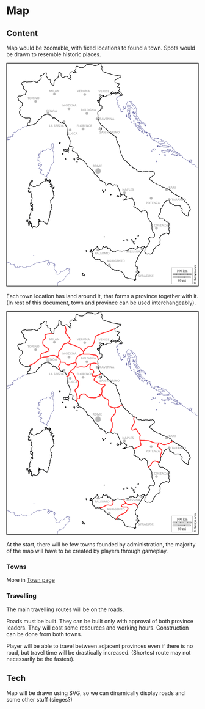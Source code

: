 # Map

## Content

Map would be zoomable, with fixed locations to found a town. Spots would be drawn to resemble historic places.

![example_map](../media/map_example.png)

Each town location has land around it, that forms a province together with it. (In rest of this document, town and province can be used interchangeably).

![example_map_with_provinces](../media/map_example_with_provinces.png)

At the start, there will be few towns founded by administration, the majority of the map will have to be created by players through gameplay.

### Towns 

More in [Town page](towns.md)

### Travelling

The main travelling routes will be on the roads.

Roads must be built. They can be built only with approval of both province leaders. They will cost some resources and working hours. Construction can be done from both towns.

Player will be able to travel between adjacent provinces even if there is no road, but travel time will be drastically increased. (Shortest route may not necessarily be the fastest).


## Tech

Map will be drawn using SVG, so we can dinamically display roads and some other stuff (sieges?)


